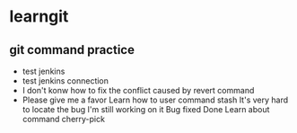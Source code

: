 # learngit
## git command practice
* test jenkins
* test jenkins connection
* I don't konw how to fix the conflict caused by revert command
* Please give me a favor
Learn how to user command stash
It's very hard to locate the bug
I'm still working on it
Bug fixed
Done
Learn about command cherry-pick